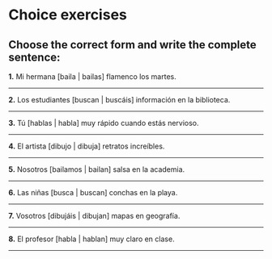 # Choice exercises

## Choose the correct form and write the complete sentence:

**1.** Mi hermana [baila | bailas] flamenco los martes.

   _________________________________

**2.** Los estudiantes [buscan | buscáis] información en la biblioteca.

   _________________________________

**3.** Tú [hablas | habla] muy rápido cuando estás nervioso.

   _________________________________

**4.** El artista [dibujo | dibuja] retratos increíbles.

   _________________________________

**5.** Nosotros [bailamos | bailan] salsa en la academia.

   _________________________________

**6.** Las niñas [busca | buscan] conchas en la playa.

   _________________________________

**7.** Vosotros [dibujáis | dibujan] mapas en geografía.

   _________________________________

**8.** El profesor [habla | hablan] muy claro en clase.

   _________________________________